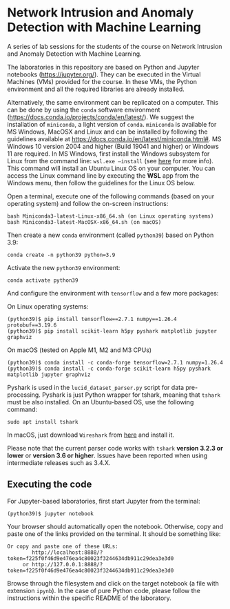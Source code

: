 # Network Intrusion and Anomaly Detection with Machine Learning
A series of lab sessions for the students of the course on Network Intrusion and Anomaly Detection with Machine Learning. 

The laboratories in this repository are based on Python and Jupyter notebooks (https://jupyter.org/). They can be executed in the Virtual Machines (VMs) provided for the course. In these VMs, the Python environment and all the required libraries are already installed.

Alternatively, the same environment can be replicated on a computer. This can be done by using the ```conda``` software environment (https://docs.conda.io/projects/conda/en/latest/).
We suggest the installation of ```miniconda```, a light version of ```conda```. ```miniconda``` is available for MS Windows, MacOSX and Linux and can be installed by following the guidelines available at https://docs.conda.io/en/latest/miniconda.html#. MS Windows 10 version 2004 and higher (Build 19041 and higher) or Windows 11 are required.
In MS Windows, first install the Windows subsystem for Linux from the command line: ```wsl.exe —install``` (see [here](https://learn.microsoft.com/en-us/windows/wsl/install) for more info). This command will install an Ubuntu Linux OS on your computer. You can access the Linux command line by executing the **WSL** app from the Windows menu, then follow the guidelines for the Linux OS below.


Open a terminal, execute one of the following commands (based on your operating system) and follow the on-screen instructions:

```
bash Miniconda3-latest-Linux-x86_64.sh (on Linux operating systems)
bash Miniconda3-latest-MacOSX-x86_64.sh (on macOS)
```

Then create a new ```conda``` environment (called ```python39```) based on Python 3.9:

```
conda create -n python39 python=3.9
```

Activate the new ```python39``` environment:

```
conda activate python39
```

And configure the environment with ```tensorflow``` and a few more packages:

On Linux operating systems:
```
(python39)$ pip install tensorflow==2.7.1 numpy==1.26.4 protobuf==3.19.6
(python39)$ pip install scikit-learn h5py pyshark matplotlib jupyter graphviz
```

On macOS (tested on Apple M1, M2 and M3 CPUs)
```
(python39)$ conda install -c conda-forge tensorflow=2.7.1 numpy=1.26.4
(python39)$ conda install -c conda-forge scikit-learn h5py pyshark matplotlib jupyter graphviz
```
Pyshark is used in the ```lucid_dataset_parser.py``` script for data pre-processing.
Pyshark is just Python wrapper for tshark, meaning that ```tshark``` must be also installed. On an Ubuntu-based OS, use the following command:

```
sudo apt install tshark
```

In macOS, just download ```Wireshark``` from [here](https://www.wireshark.org/download.html) and install it.

Please note that the current parser code works with ```tshark``` **version 3.2.3 or lower** or **version 3.6 or higher**. Issues have been reported when using intermediate releases such as 3.4.X.

## Executing the code
For Jupyter-based laboratories, first start Jupyter from the terminal:
```
(python39)$ jupyter notebook
```
Your browser should automatically open the notebook. Otherwise, copy and paste one of the links provided on the terminal. It should be something like:
```
Or copy and paste one of these URLs:
        http://localhost:8888/?token=f225f0f46d9e476ea4c80023f3244634db911c29dea3e3d0
     or http://127.0.0.1:8888/?token=f225f0f46d9e476ea4c80023f3244634db911c29dea3e3d0
```
Browse through the filesystem and click on the target notebook (a file with extension ```ipynb```).
In the case of pure Python code, please follow the instructions within the specific README of the laboratory.